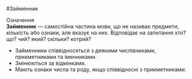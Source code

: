 #Займенник

<div class="eoz-wrap">
<span class="eoz">Означення</span>
<div class="eoz-text">
<strong>Займенник</strong> — самостiйна частина мови, що не називає предмети, кiлькiсть або ознаки, але вказує на них. Вiдповiдає на запитання <span class="p1">хто? що? чий? який? скiльки? котрий?</span>
</div>
</div>


<ul>
<li>Займенники спiввiдносяться з деякими числiвниками, прикметниками та iменниками.</li>
<li>Змiнюються за вiдмiнками.</li>
<li>Мають ознаки числа та роду, якщо спiввiдноснi з прикметниками.</li>
</ul>